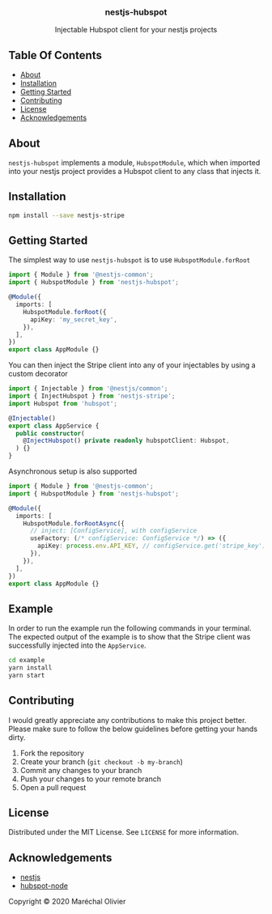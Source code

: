 <p align="center">
  <h3 align="center">
    nestjs-hubspot
  </h3>

  <p align="center">
    Injectable Hubspot client for your nestjs projects
  </p>
</p>

## Table Of Contents

- [About](#about)
- [Installation](#installation)
- [Getting Started](#getting-started)
- [Contributing](#contributing)
- [License](#license)
- [Acknowledgements](#acknowledgements)

## About

`nestjs-hubspot` implements a module, `HubspotModule`, which when imported into
your nestjs project provides a Hubspot client to any class that injects it.

## Installation

```bash
npm install --save nestjs-stripe
```

## Getting Started

The simplest way to use `nestjs-hubspot` is to use `HubspotModule.forRoot`

```typescript
import { Module } from '@nestjs-common';
import { HubspotModule } from 'nestjs-hubspot';

@Module({
  imports: [
    HubspotModule.forRoot({
      apiKey: 'my_secret_key',
    }),
  ],
})
export class AppModule {}
```

You can then inject the Stripe client into any of your injectables by using a
custom decorator

```typescript
import { Injectable } from '@nestjs/common';
import { InjectHubspot } from 'nestjs-stripe';
import Hubspot from 'hubspot';

@Injectable()
export class AppService {
  public constructor(
    @InjectHubspot() private readonly hubspotClient: Hubspot,
  ) {}
}
```

Asynchronous setup is also supported

```typescript
import { Module } from '@nestjs-common';
import { HubspotModule } from 'nestjs-hubspot';

@Module({
  imports: [
    HubspotModule.forRootAsync({
      // inject: [ConfigService], with configService
      useFactory: (/* configService: ConfigService */) => ({
        apiKey: process.env.API_KEY, // configService.get('stripe_key'),
      }),
    }),
  ],
})
export class AppModule {}
```

## Example

In order to run the example run the following commands in your terminal. The
expected output of the example is to show that the Stripe client was
successfully injected into the `AppService`.

```bash
cd example
yarn install
yarn start
```

## Contributing

I would greatly appreciate any contributions to make this project better. Please
make sure to follow the below guidelines before getting your hands dirty.

1. Fork the repository
2. Create your branch (`git checkout -b my-branch`)
3. Commit any changes to your branch
4. Push your changes to your remote branch
5. Open a pull request

## License

Distributed under the MIT License. See `LICENSE` for more information.

## Acknowledgements

- [nestjs](https://nestjs.com)
- [hubspot-node](https://github.com/MadKudu/node-hubspot)

Copyright &copy; 2020 Maréchal Olivier
